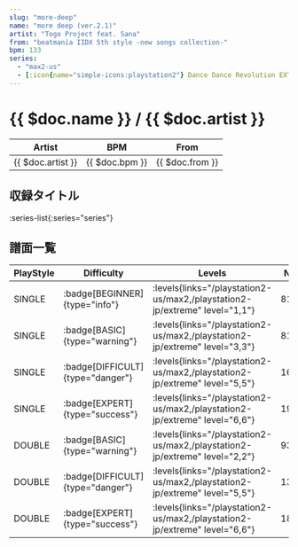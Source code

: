 ```yaml
---
slug: "more-deep"
name: "more deep (ver.2.1)"
artist: "Togo Project feat. Sana"
from: "beatmania IIDX 5th style -new songs collection-"
bpm: 133
series:
  - "max2-us"
  - [:icon{name="simple-icons:playstation2"} Dance Dance Revolution EXTREME :icon{name="flag:jp-4x3"}](/playstation2-jp/extreme)
---
```


# {{ $doc.name }} / {{ $doc.artist }}

|Artist|BPM|From|
|------|---|----|
|{{ $doc.artist }}|{{ $doc.bpm }}|{{ $doc.from }}|

## 収録タイトル

:series-list{:series="series"}

## 譜面一覧

|PlayStyle|Difficulty|Levels|Notes|Movie|
|---------|----------|------|-----|-----|
|SINGLE| :badge[BEGINNER]{type="info"}| :levels{links="/playstation2-us/max2,/playstation2-jp/extreme" level="1,1"}|81/0||
|SINGLE| :badge[BASIC]{type="warning"}| :levels{links="/playstation2-us/max2,/playstation2-jp/extreme" level="3,3"}|81/15||
|SINGLE| :badge[DIFFICULT]{type="danger"}| :levels{links="/playstation2-us/max2,/playstation2-jp/extreme" level="5,5"}|162/38||
|SINGLE| :badge[EXPERT]{type="success"}| :levels{links="/playstation2-us/max2,/playstation2-jp/extreme" level="6,6"}|195/40||
|DOUBLE| :badge[BASIC]{type="warning"}| :levels{links="/playstation2-us/max2,/playstation2-jp/extreme" level="2,2"}|93/9||
|DOUBLE| :badge[DIFFICULT]{type="danger"}| :levels{links="/playstation2-us/max2,/playstation2-jp/extreme" level="5,5"}|133/28||
|DOUBLE| :badge[EXPERT]{type="success"}| :levels{links="/playstation2-us/max2,/playstation2-jp/extreme" level="6,6"}|184/16||

